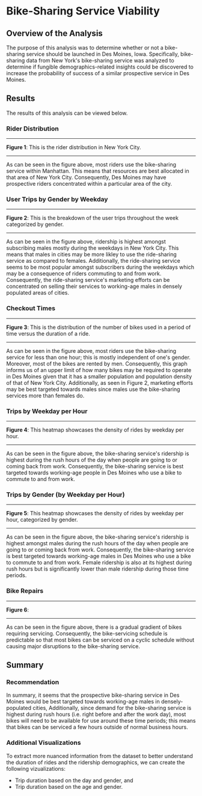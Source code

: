 # Bike-Sharing Service Viability

## Overview of the Analysis
The purpose of this analysis was to determine whether or not a bike-sharing service should be launched in Des Moines, Iowa. Specifically, bike-sharing data from New York's bike-sharing service was analyzed to determine if fungible demographics-related insights could be discovered to increase the probability of success of a similar prospective service in Des Moines.

## Results
The results of this analysis can be viewed below.

### Rider Distribution
_____


**Figure 1**: This is the rider distribution in New York City.

_____

As can be seen in the figure above, most riders use the bike-sharing service within Manhattan. This means that resources are best allocated in that area of New York City. Consequently, Des Moines may have prospective riders concentrated within a particular area of the city.

### User Trips by Gender by Weekday
_____


**Figure 2**: This is the breakdown of the user trips throughout the week categorized by gender.

_____

As can be seen in the figure above, ridership is highest amongst subscribing males mostly during the weekdays in New York City. This means that males in cities may be more likley to use the ride-sharing service as compared to females. Additionally, the ride-sharing service seems to be most popular amongst subscribers during the weekdays which may be a consequence of riders commuting to and from work. Consequently, the ride-sharing service's marketing efforts can be concentrated on selling their services to working-age males in densely populated areas of cities.

### Checkout Times
_____


**Figure 3**: This is the distribution of the number of bikes used in a period of time versus the duration of a ride.

_____

As can be seen in the figure above, most riders use the bike-sharing service for less than one hour; this is mostly independent of one's gender. Moreover, most of the bikes are rented by men. Consequently, this graph informs us of an upper limit of how many bikes may be required to operate in Des Moines given that it has a smaller population and population density of that of New York City. Additionally, as seen in Figure 2, marketing efforts may be best targeted towards males since males use the bike-sharing services more than females do.

### Trips by Weekday per Hour
_____


**Figure 4**: This heatmap showcases the density of rides by weekday per hour.

_____

As can be seen in the figure above, the bike-sharing service's ridership is highest during the rush hours of the day when people are going to or coming back from work. Consequently, the bike-sharing service is best targeted towards working-age people in Des Moines who use a bike to commute to and from work.

### Trips by Gender (by Weekday per Hour)
_____


**Figure 5**: This heatmap showcases the density of rides by weekday per hour, categorized by gender.

_____

As can be seen in the figure above, the bike-sharing service's ridership is highest amongst males during the rush hours of the day when people are going to or coming back from work. Consequently, the bike-sharing service is best targeted towards working-age males in Des Moines who use a bike to commute to and from work. Female ridership is also at its highest during rush hours but is significantly lower than male ridership during those time periods.

### Bike Repairs
_____


**Figure 6**: 

_____

As can be seen in the figure above, there is a gradual gradient of bikes requiring servicing. Consequently, the bike-servicing schedule is predictable so that most bikes can be serviced on a cyclic schedule without causing major disruptions to the bike-sharing service.

## Summary
### Recommendation
In summary, it seems that the prospective bike-sharing service in Des Moines would be best targeted towards working-age males in densely-populated cities, Additionally, since demand for the bike-sharing service is highest during rush hours (i.e. right before and after the work day), most bikes will need to be available for use around these time periods; this means that bikes can be serviced a few hours outside of normal business hours.

### Additional Visualizations
To extract more nuanced information from the dataset to better understand the duration of rides and the ridership demographics, we can create the following vizualizations:
* Trip duration based on the day and gender, and
* Trip duration based on the age and gender.
